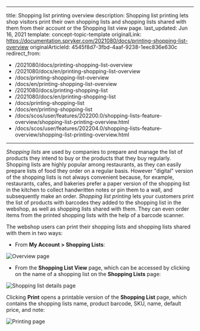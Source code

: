   
---
title: Shopping list printing overview
description: Shopping list printing lets shop visitors print their own shopping lists and shopping lists shared with them from their account or the Shopping list view page.
last_updated: Jun 16, 2021
template: concept-topic-template
originalLink: https://documentation.spryker.com/2021080/docs/printing-shopping-list-overview
originalArticleId: 4545f8d7-3fbd-4aaf-9238-1eec836e630c
redirect_from:
  - /2021080/docs/printing-shopping-list-overview
  - /2021080/docs/en/printing-shopping-list-overview
  - /docs/printing-shopping-list-overview
  - /docs/en/printing-shopping-list-overview
  - /2021080/docs/printing-shopping-list
  - /2021080/docs/en/printing-shopping-list
  - /docs/printing-shopping-list
  - /docs/en/printing-shopping-list
  - /docs/scos/user/features/202200.0/shopping-lists-feature-overview/shopping-list-printing-overview.html
  - /docs/scos/user/features/202204.0/shopping-lists-feature-overview/shopping-list-printing-overview.html
---

*Shopping lists* are used by companies to prepare and manage the list of products they intend to buy or the products that they buy regularly. Shopping lists are highly popular among restaurants, as they can easily prepare lists of food they order on a regular basis. However "digital" version of the shopping lists is not always convenient because, for example, restaurants, cafes, and bakeries prefer a paper version of the shopping list in the kitchen to collect handwritten notes or pin them to a wall, and subsequently make an order. *Shopping list printing* lets your customers print the list of products with barcodes they added to the shopping list in the webshop, as well as shopping lists shared with them. They can even order items from the printed shopping lists with the help of a barcode scanner.


The webshop users can print their shopping lists and shopping lists shared with them in two ways:

* From **My Account&nbsp;<span aria-label="and then">></span> Shopping Lists**:

![Overview page](https://spryker.s3.eu-central-1.amazonaws.com/docs/Features/Shopping+List/Print+Shopping+List/Printing+a+Shopping+List+Feature+Overview/actions-overview-page.png)

* From the **Shopping List View** page, which can be accessed by clicking on the name of a shopping list on the **Shopping Lists** page:

![Shopping list details page](https://spryker.s3.eu-central-1.amazonaws.com/docs/Features/Shopping+List/Print+Shopping+List/Printing+a+Shopping+List+Feature+Overview/shopping-list-details-page.png)

Clicking **Print** opens a printable version of the **Shopping List** page, which contains the shopping lists name, product barcode, SKU, name, default price, and note:

![Printing page](https://spryker.s3.eu-central-1.amazonaws.com/docs/Features/Shopping+List/Print+Shopping+List/Printing+a+Shopping+List+Feature+Overview/print.png)
